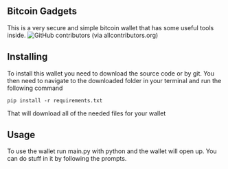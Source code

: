 ## Bitcoin Gadgets

This is a very secure and simple bitcoin wallet that has some useful tools inside.
![GitHub contributors (via allcontributors.org)](https://img.shields.io/github/all-contributors/Grantrocks/bitcoingadgets/master)

## Installing

To install this wallet you need to download the source code or by git. You then need to navigate to the downloaded folder in your terminal and run the following command

```
pip install -r requirements.txt
```

That will download all of the needed files for your wallet

## Usage

To use the wallet run main.py with python and the wallet will open up. You can do stuff in it by following the prompts.
